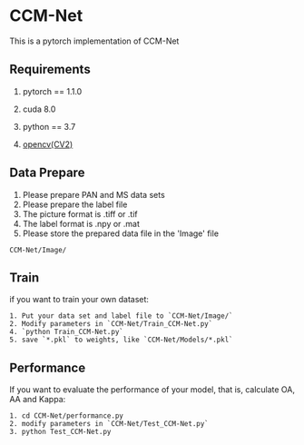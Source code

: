 # CCM-Net
This is a pytorch implementation of CCM-Net

## Requirements
1. pytorch == 1.1.0

2. cuda 8.0

3. python == 3.7

4. [opencv(CV2)](https://pypi.org/project/opencv-python/)

## Data Prepare
1. Please prepare PAN and MS data sets
2. Please prepare the label file
3. The picture format is .tiff or .tif
4. The label format is .npy or .mat
5. Please store the prepared data file in the 'Image' file
```
CCM-Net/Image/
```
## Train
if you want to train your own dataset:
```
1. Put your data set and label file to `CCM-Net/Image/`
2. Modify parameters in `CCM-Net/Train_CCM-Net.py` 
4. `python Train_CCM-Net.py`
5. save `*.pkl` to weights, like `CCM-Net/Models/*.pkl`
```
## Performance
If you want to evaluate the performance of your model, that is, calculate OA, AA and Kappa:
```
1. cd CCM-Net/performance.py
2. modify parameters in `CCM-Net/Test_CCM-Net.py`
3. python Test_CCM-Net.py
```
